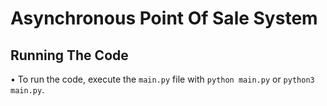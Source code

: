 # Asynchronous Point Of Sale System

## Running The Code

 • To run the code, execute the `main.py` file with `python main.py` or `python3 main.py`.
